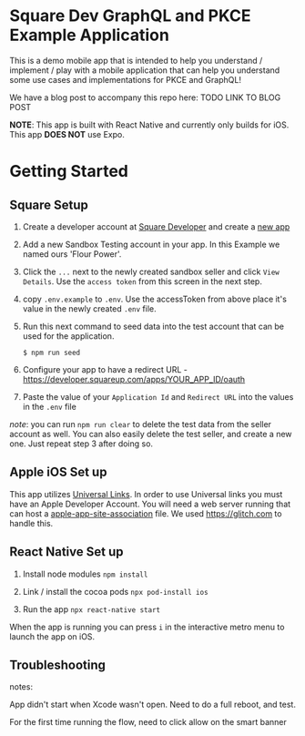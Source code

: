 # Square Dev GraphQL and PKCE Example Application

This is a demo mobile app that is intended to help you understand / implement / play with a mobile application that can help you understand some use cases and implementations for PKCE and GraphQL!

We have a blog post to accompany this repo here: TODO LINK TO BLOG POST

**NOTE**: This app is built with React Native and currently only builds for iOS. This app **DOES NOT** use Expo.


# Getting Started
## Square Setup
1. Create a developer account at [Square Developer](developer.squareup.com) and create a [new app](developer.squareup.com/apps)

1. Add a new Sandbox Testing account in your app. In this Example we named ours 'Flour Power'. 

1. Click the `...` next to the newly created sandbox seller and click `View Details`. Use the `access token` from this screen in the next step.


1. copy `.env.example` to `.env`. Use the accessToken from above place it's value in the newly created `.env` file.

1. Run this next command to seed data into the test account that can be used for the application.
    ```
    $ npm run seed
    ```
1. Configure your app to have a redirect URL - https://developer.squareup.com/apps/YOUR_APP_ID/oauth

1. Paste the value of your `Application Id` and `Redirect URL` into the values in the `.env` file


*note*: you can run `npm run clear` to delete the test data from the seller account as well. You can also easily delete the test seller, and create a new one. Just repeat step 3 after doing so.
## Apple iOS Set up

This app utilizes [Universal Links](https://developer.apple.com/ios/universal-links/). In order to use Universal links you must have an Apple Developer Account. You will need a web server running that can host a [apple-app-site-association](https://developer.apple.com/documentation/xcode/supporting-associated-domains?language=objc) file. We used https://glitch.com to handle this.


## React Native Set up

1. Install node modules
`npm install`

2. Link / install the cocoa pods
`npx pod-install ios`

3. Run the app
`npx react-native start`

When the app is running you can press `i` in the interactive metro menu to launch the app on iOS.

## Troubleshooting

notes: 

App didn't start when Xcode wasn't open. Need to do a full reboot, and test.

For the first time running the flow, need to click allow on the smart banner

